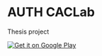 
# AUTH CACLab
Thesis project

[![Get it on Google Play](https://developer.android.com/images/brand/en_generic_rgb_wo_45.png)](https://play.google.com/store/apps/details?id=com.mythesis.michaigp.authcaclab&utm_source=github&utm_medium=github&utm_campaign=github)

